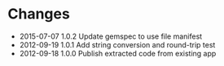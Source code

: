 # Changes

* 2015-07-07 1.0.2 Update gemspec to use file manifest
* 2012-09-19 1.0.1 Add string conversion and round-trip test
* 2012-09-18 1.0.0 Publish extracted code from existing app
